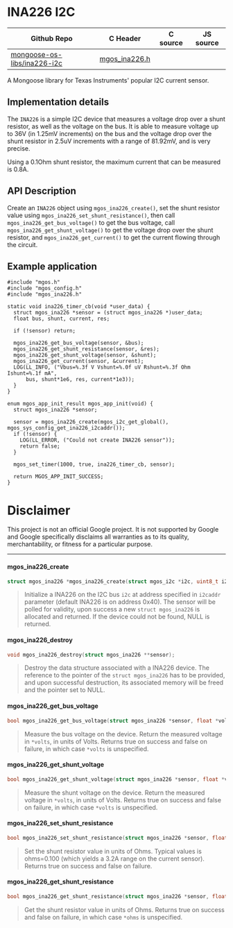 # INA226 I2C
| Github Repo | C Header | C source  | JS source |
| ----------- | -------- | --------  | ----------------- |
| [mongoose-os-libs/ina226-i2c](https://github.com/mongoose-os-libs/ina226-i2c) | [mgos_ina226.h](https://github.com/mongoose-os-libs/ina226-i2c/tree/master/include/mgos_ina226.h) | &nbsp;  | &nbsp;         |



A Mongoose library for Texas Instruments' popular I2C current sensor.

## Implementation details

The `INA226` is a simple I2C device that measures a voltage drop over a
shunt resistor, as well as the voltage on the bus. It is able to measure
voltage up to 36V (in 1.25mV increments) on the bus and the voltage drop
over the shunt resistor in 2.5uV increments with a range of 81.92mV, and
is very precise.

Using a 0.1Ohm shunt resistor, the maximum current that can be measured
is 0.8A.

## API Description

Create an `INA226` object using `mgos_ina226_create()`, set the shunt
resistor value using `mgos_ina226_set_shunt_resistance()`, then call
`mgos_ina226_get_bus_voltage()` to get the bus voltage, call 
`mgos_ina226_get_shunt_voltage()` to get the voltage drop over
the shunt resistor, and `mgos_ina226_get_current()` to get the current
flowing through the circuit.

## Example application

```
#include "mgos.h"
#include "mgos_config.h"
#include "mgos_ina226.h"

static void ina226_timer_cb(void *user_data) {
  struct mgos_ina226 *sensor = (struct mgos_ina226 *)user_data;
  float bus, shunt, current, res;

  if (!sensor) return;

  mgos_ina226_get_bus_voltage(sensor, &bus);
  mgos_ina226_get_shunt_resistance(sensor, &res);
  mgos_ina226_get_shunt_voltage(sensor, &shunt);
  mgos_ina226_get_current(sensor, &current);
  LOG(LL_INFO, ("Vbus=%.3f V Vshunt=%.0f uV Rshunt=%.3f Ohm Ishunt=%.1f mA",
      bus, shunt*1e6, res, current*1e3));
  }
}

enum mgos_app_init_result mgos_app_init(void) {
  struct mgos_ina226 *sensor;

  sensor = mgos_ina226_create(mgos_i2c_get_global(), mgos_sys_config_get_ina226_i2caddr());
  if (!sensor) {
    LOG(LL_ERROR, ("Could not create INA226 sensor"));
    return false;
  }

  mgos_set_timer(1000, true, ina226_timer_cb, sensor);

  return MGOS_APP_INIT_SUCCESS;
}
```

# Disclaimer

This project is not an official Google project. It is not supported by Google
and Google specifically disclaims all warranties as to its quality,
merchantability, or fitness for a particular purpose.


 ----- 
#### mgos_ina226_create

```c
struct mgos_ina226 *mgos_ina226_create(struct mgos_i2c *i2c, uint8_t i2caddr);
```
> 
> Initialize a INA226 on the I2C bus `i2c` at address specified in `i2caddr`
> parameter (default INA226 is on address 0x40). The sensor will be polled for
> validity, upon success a new `struct mgos_ina226` is allocated and
> returned. If the device could not be found, NULL is returned.
>  
#### mgos_ina226_destroy

```c
void mgos_ina226_destroy(struct mgos_ina226 **sensor);
```
> 
> Destroy the data structure associated with a INA226 device. The reference
> to the pointer of the `struct mgos_ina226` has to be provided, and upon
> successful destruction, its associated memory will be freed and the pointer
> set to NULL.
>  
#### mgos_ina226_get_bus_voltage

```c
bool mgos_ina226_get_bus_voltage(struct mgos_ina226 *sensor, float *volts);
```
>  Measure the bus voltage on the device. Return the measured voltage in `*volts`,
> in units of Volts.
> Returns true on success and false on failure, in which case `*volts` is unspecified.
>  
#### mgos_ina226_get_shunt_voltage

```c
bool mgos_ina226_get_shunt_voltage(struct mgos_ina226 *sensor, float *volts);
```
>  Measure the shunt voltage on the device. Return the measured voltage in `*volts`,
> in units of Volts.
> Returns true on success and false on failure, in which case `*volts` is unspecified.
>  
#### mgos_ina226_set_shunt_resistance

```c
bool mgos_ina226_set_shunt_resistance(struct mgos_ina226 *sensor, float ohms);
```
>  Set the shunt resistor value in units of Ohms.
> Typical values is ohms=0.100 (which yields a 3.2A range on the current sensor).
> Returns true on success and false on failure.
>  
#### mgos_ina226_get_shunt_resistance

```c
bool mgos_ina226_get_shunt_resistance(struct mgos_ina226 *sensor, float *ohms);
```
>  Get the shunt resistor value in units of Ohms.
> Returns true on success and false on failure, in which case `*ohms` is unspecified.
>  
